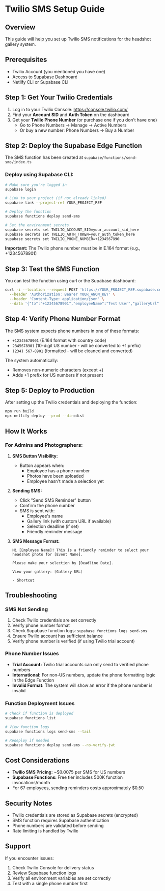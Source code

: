 # Twilio SMS Setup Guide

## Overview
This guide will help you set up Twilio SMS notifications for the headshot gallery system.

## Prerequisites
- Twilio Account (you mentioned you have one)
- Access to Supabase Dashboard
- Netlify CLI or Supabase CLI

## Step 1: Get Your Twilio Credentials

1. Log in to your Twilio Console: https://console.twilio.com/
2. Find your **Account SID** and **Auth Token** on the dashboard
3. Get your **Twilio Phone Number** (or purchase one if you don't have one)
   - Go to Phone Numbers → Manage → Active Numbers
   - Or buy a new number: Phone Numbers → Buy a Number

## Step 2: Deploy the Supabase Edge Function

The SMS function has been created at `supabase/functions/send-sms/index.ts`

### Deploy using Supabase CLI:

```bash
# Make sure you're logged in
supabase login

# Link to your project (if not already linked)
supabase link --project-ref YOUR_PROJECT_REF

# Deploy the function
supabase functions deploy send-sms

# Set the environment secrets
supabase secrets set TWILIO_ACCOUNT_SID=your_account_sid_here
supabase secrets set TWILIO_AUTH_TOKEN=your_auth_token_here
supabase secrets set TWILIO_PHONE_NUMBER=+1234567890
```

**Important:** The Twilio phone number must be in E.164 format (e.g., +12345678901)

## Step 3: Test the SMS Function

You can test the function using curl or the Supabase dashboard:

```bash
curl -i --location --request POST 'https://YOUR_PROJECT_REF.supabase.co/functions/v1/send-sms' \
  --header 'Authorization: Bearer YOUR_ANON_KEY' \
  --header 'Content-Type: application/json' \
  --data '{"to":"+12345678901","employeeName":"Test User","galleryUrl":"https://proposals.getshortcut.co/gallery/test","eventName":"Test Event"}'
```

## Step 4: Verify Phone Number Format

The SMS system expects phone numbers in one of these formats:
- `+12345678901` (E.164 format with country code)
- `2345678901` (10-digit US number - will be converted to +1 prefix)
- `(234) 567-8901` (formatted - will be cleaned and converted)

The system automatically:
- Removes non-numeric characters (except +)
- Adds +1 prefix for US numbers if not present

## Step 5: Deploy to Production

After setting up the Twilio credentials and deploying the function:

```bash
npm run build
npx netlify deploy --prod --dir=dist
```

## How It Works

### For Admins and Photographers:

1. **SMS Button Visibility:**
   - Button appears when:
     - Employee has a phone number
     - Photos have been uploaded
     - Employee hasn't made a selection yet

2. **Sending SMS:**
   - Click "Send SMS Reminder" button
   - Confirm the phone number
   - SMS is sent with:
     - Employee's name
     - Gallery link (with custom URL if available)
     - Selection deadline (if set)
     - Friendly reminder message

3. **SMS Message Format:**
   ```
   Hi [Employee Name]! This is a friendly reminder to select your headshot photo for [Event Name].

   Please make your selection by [Deadline Date].

   View your gallery: [Gallery URL]

   - Shortcut
   ```

## Troubleshooting

### SMS Not Sending
1. Check Twilio credentials are set correctly
2. Verify phone number format
3. Check Supabase function logs: `supabase functions logs send-sms`
4. Ensure Twilio account has sufficient balance
5. Verify phone number is verified (if using Twilio trial account)

### Phone Number Issues
- **Trial Account:** Twilio trial accounts can only send to verified phone numbers
- **International:** For non-US numbers, update the phone formatting logic in the Edge Function
- **Invalid Format:** The system will show an error if the phone number is invalid

### Function Deployment Issues
```bash
# Check if function is deployed
supabase functions list

# View function logs
supabase functions logs send-sms --tail

# Redeploy if needed
supabase functions deploy send-sms --no-verify-jwt
```

## Cost Considerations

- **Twilio SMS Pricing:** ~$0.0075 per SMS for US numbers
- **Supabase Functions:** Free tier includes 500K function invocations/month
- For 67 employees, sending reminders costs approximately $0.50

## Security Notes

- Twilio credentials are stored as Supabase secrets (encrypted)
- SMS function requires Supabase authentication
- Phone numbers are validated before sending
- Rate limiting is handled by Twilio

## Support

If you encounter issues:
1. Check Twilio Console for delivery status
2. Review Supabase function logs
3. Verify all environment variables are set correctly
4. Test with a single phone number first
